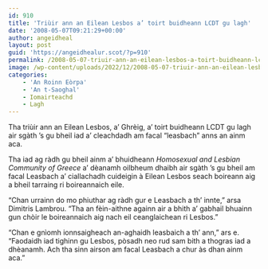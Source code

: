 ```yaml
---
id: 910
title: 'Triùir ann an Eilean Lesbos a’ toirt buidheann LCDT gu lagh'
date: '2008-05-07T09:21:29+00:00'
author: angeidheal
layout: post
guid: 'https://angeidhealur.scot/?p=910'
permalink: /2008-05-07-triuir-ann-an-eilean-lesbos-a-toirt-buidheann-lcdt-gu-lagh/
image: /wp-content/uploads/2022/12/2008-05-07-triuir-ann-an-eilean-lesbos-a-toirt-buidheann-lcdt-gu-lagh.webp
categories:
    - 'An Roinn Eòrpa'
    - 'An t-Saoghal'
    - Iomairteachd
    - Lagh
---
```


Tha triùir ann an Eilean Lesbos, a’ Ghrèig, a’ toirt buidheann LCDT gu lagh air sgàth ’s gu bheil iad a’ cleachdadh am facal “leasbach” anns an ainm aca.

Tha iad ag ràdh gu bheil ainm a’ bhuidheann *Homosexual and Lesbian Community of Greece* a’ dèanamh oilbheum dhaibh air sgàth ’s gu bheil am facal Leasbach a’ ciallachadh cuideigin à Eilean Lesbos seach boireann aig a bheil tarraing ri boireannaich eile.

“Chan urrainn do mo phiuthar ag ràdh gur e Leasbach a th’ innte,” arsa Dimitris Lambrou. “Tha an fèin-aithne againn air a bhith a’ gabhail bhuainn gun chòir le boireannaich aig nach eil ceanglaichean ri Lesbos.”

“Chan e gnìomh ionnsaigheach an-aghaidh leasbaich a th’ ann,” ars e. “Faodaidh iad tighinn gu Lesbos, pòsadh neo rud sam bith a thogras iad a dhèanamh. Ach tha sinn airson am facal Leasbach a chur às dhan ainm aca.”